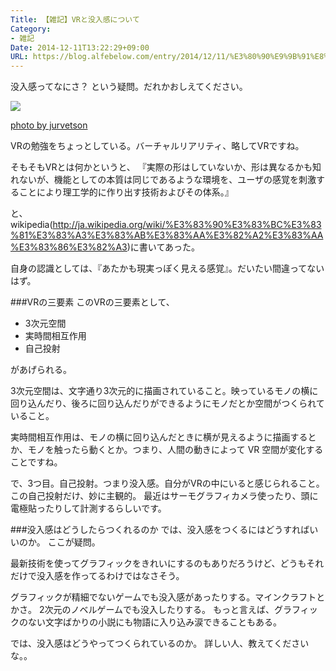 ```yaml
---
Title: 【雑記】VRと没入感について
Category:
- 雑記
Date: 2014-12-11T13:22:29+09:00
URL: https://blog.alfebelow.com/entry/2014/12/11/%E3%80%90%E9%9B%91%E8%A8%98%E3%80%91VR%E3%81%A8%E6%B2%A1%E5%85%A5%E6%84%9F%E3%81%AB%E3%81%A4%E3%81%84%E3%81%A6
---
```




没入感ってなにさ？ という疑問。だれかおしえてください。



[![](http://farm9.staticflickr.com/8149/7119907039_2b0db0d897.jpg)](http://www.flickr.com/photos/44124348109@N01/7119907039)

[photo by jurvetson](http://www.flickr.com/photos/44124348109@N01/7119907039)



<!-- more -->



VRの勉強をちょっとしている。バーチャルリアリティ、略してVRですね。

そもそもVRとは何かというと、
『実際の形はしていないか、形は異なるかも知れないが、機能としての本質は同じであるような環境を、ユーザの感覚を刺激することにより理工学的に作り出す技術およびその体系。』

と、wikipedia(http://ja.wikipedia.org/wiki/%E3%83%90%E3%83%BC%E3%83%81%E3%83%A3%E3%83%AB%E3%83%AA%E3%82%A2%E3%83%AA%E3%83%86%E3%82%A3)に書いてあった。

自身の認識としては、『あたかも現実っぽく見える感覚』。だいたい間違ってないはず。

###VRの三要素
このVRの三要素として、

* 3次元空間
* 実時間相互作用
* 自己投射

があげられる。

3次元空間は、文字通り3次元的に描画されていること。映っているモノの横に回り込んだり、後ろに回り込んだりができるようにモノだとか空間がつくられていること。

実時間相互作用は、モノの横に回り込んだときに横が見えるように描画するとか、モノを触ったら動くとか。つまり、人間の動きによって VR 空間が変化することですね。

で、3つ目。自己投射。つまり没入感。自分がVRの中にいると感じられること。
この自己投射だけ、妙に主観的。
最近はサーモグラフィカメラ使ったり、頭に電極貼ったりして計測するらしいです。

###没入感はどうしたらつくれるのか
では、没入感をつくるにはどうすればいいのか。
ここが疑問。

最新技術を使ってグラフィックをきれいにするのもありだろうけど、どうもそれだけで没入感を作ってるわけではなさそう。

グラフィックが精細でないゲームでも没入感があったりする。マインクラフトとかさ。
2次元のノベルゲームでも没入したりする。
もっと言えば、グラフィックのない文字ばかりの小説にも物語に入り込み涙できることもある。

では、没入感はどうやってつくられているのか。
詳しい人、教えてくださいな。。


